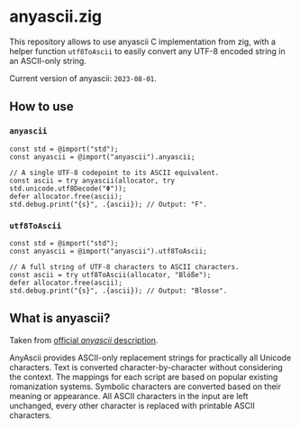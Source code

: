 # anyascii.zig

This repository allows to use anyascii C implementation from zig, with a helper function `utf8ToAscii` to easily convert any UTF-8 encoded string in an ASCII-only string.

Current version of anyascii: `2023-08-01`.

## How to use

### `anyascii`

```zig
const std = @import("std");
const anyascii = @import("anyascii").anyascii;

// A single UTF-8 codepoint to its ASCII equivalent.
const ascii = try anyascii(allocator, try std.unicode.utf8Decode("Φ"));
defer allocator.free(ascii);
std.debug.print("{s}", .{ascii}); // Output: "F".
```

### `utf8ToAscii`

```zig
const std = @import("std");
const anyascii = @import("anyascii").utf8ToAscii;

// A full string of UTF-8 characters to ASCII characters.
const ascii = try utf8ToAscii(allocator, "Blöße");
defer allocator.free(ascii);
std.debug.print("{s}", .{ascii}); // Output: "Blosse".
```

## What is anyascii?

Taken from [official _anyascii_ description](https://github.com/anyascii/anyascii/tree/master#description).

AnyAscii provides ASCII-only replacement strings for practically all Unicode characters. Text is converted character-by-character without considering the context. The mappings for each script are based on popular existing romanization systems. Symbolic characters are converted based on their meaning or appearance. All ASCII characters in the input are left unchanged, every other character is replaced with printable ASCII characters.
